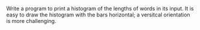 Write a program to print a histogram of the lengths of words in its input.
It is easy to draw the histogram with the bars horizontal; a versitcal orientation is more challenging.